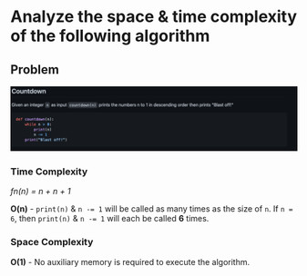 # Analyze the space & time complexity of the following algorithm
## Problem

![Countdown](./images/Screenshot%202021-10-04%20at%2021.47.02.png)

### Time Complexity

*fn(n) = n + n + 1*

**O(n)** - `print(n)` & `n -= 1` will be called as many times as the size of `n`. If `n = 6`, then `print(n)` & `n -= 1` will each be called **6** times.

### Space Complexity

**O(1)** - No auxiliary memory is required to execute the algorithm.